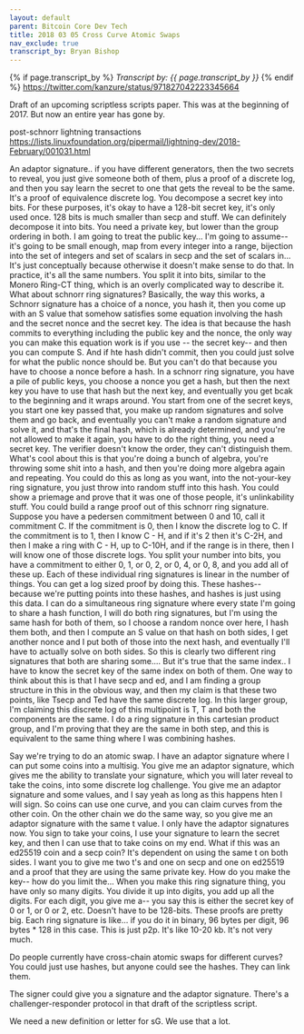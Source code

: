 ```yaml
---
layout: default
parent: Bitcoin Core Dev Tech
title: 2018 03 05 Cross Curve Atomic Swaps
nav_exclude: true
transcript_by: Bryan Bishop
---
```


{% if page.transcript_by %} <i>Transcript by:
{{ page.transcript_by }}</i> {% endif %}
<https://twitter.com/kanzure/status/971827042223345664>

Draft of an upcoming scriptless scripts paper. This was at the beginning
of 2017. But now an entire year has gone by.

post-schnorr lightning transactions
<https://lists.linuxfoundation.org/pipermail/lightning-dev/2018-February/001031.html>

An adaptor signature.. if you have different generators, then the two
secrets to reveal, you just give someone both of them, plus a proof of a
discrete log, and then you say learn the secret to one that gets the
reveal to be the same. It's a proof of equivalence discrete log. You
decompose a secret key into bits. For these purposes, it's okay to have
a 128-bit secret key, it's only used once. 128 bits is much smaller than
secp and stuff. We can definitely decompose it into bits. You need a
private key, but lower than the group ordering in both. I am going to
treat the public key... I'm going to assume-- it's going to be small
enough, map from every integer into a range, bijection into the set of
integers and set of scalars in secp and the set of scalars in... It's
just conceptually because otherwise it doesn't make sense to do that. In
practice, it's all the same numbers. You split it into bits, similar to
the Monero Ring-CT thing, which is an overly complicated way to describe
it. What about schnorr ring signatures? Basically, the way this works, a
Schnorr signature has a choice of a nonce, you hash it, then you come up
with an S value that somehow satisfies some equation involving the hash
and the secret nonce and the secret key. The idea is that because the
hash commits to everything including the public key and the nonce, the
only way you can make this equation work is if you use -- the secret
key-- and then you can compute S. And if hte hash didn't commit, then
you could just solve for what the public nonce should be. But you can't
do that because you have to choose a nonce before a hash. In a schnorr
ring signature, you have a pile of public keys, you choose a nonce you
get a hash, but then the next key you have to use that hash but the next
key, and eventually you get bcak to the beginning and it wraps around.
You start from one of the secret keys, you start one key passed that,
you make up random signatures and solve them and go back, and eventually
you can't make a random signature and solve it, and that's the final
hash, which is already determined, and you're not allowed to make it
again, you have to do the right thing, you need a secret key. The
verifier doesn't know the order, they can't distinguish them. What's
cool about this is that you're doing a bunch of algebra, you're throwing
some shit into a hash, and then you're doing more algebra again and
repeating. You could do this as long as you want, into the not-your-key
ring signature, you just throw into random stuff into this hash. You
could show a priemage and prove that it was one of those people, it's
unlinkability stuff. You could build a range proof out of this schnorr
ring signature. Suppose you have a pedersen commitment between 0 and 10,
call it commitment C. If the commitment is 0, then I know the discrete
log to C. If the commitment is to 1, then I know C - H, and if it's 2
then it's C-2H, and then I make a ring with C - H, up to C-10H, and if
the range is in there, then I will know one of those discrete logs. You
split your number into bits, you have a commitment to either 0, 1, or 0,
2, or 0, 4, or 0, 8, and you add all of these up. Each of these
individual ring signatures is linear in the number of things. You can
get a log sized proof by doing this. These hashes-- because we're
putting points into these hashes, and hashes is just using this data. I
can do a simultaneous ring signature where every state I'm going to
share a hash function, I will do both ring signatures, but I'm using the
same hash for both of them, so I choose a random nonce over here, I hash
them both, and then I compute an S value on that hash on both sides, I
get another nonce and I put both of those into the next hash, and
eventually I'll have to actually solve on both sides. So this is clearly
two different ring signatures that both are sharing some.... But it's
true that the same index.. I have to know the secret key of the same
index on both of them. One way to think about this is that I have secp
and ed, and I am finding a group structure in this in the obvious way,
and then my claim is that these two points, like Tsecp and Ted have the
same discrete log. In this larger group, I'm claiming this discrete log
of this multipoint is T, T and both the components are the same. I do a
ring signature in this cartesian product group, and I'm proving that
they are the same in both step, and this is equivalent to the same thing
where I was combining hashes.

Say we're trying to do an atomic swap. I have an adaptor signature where
I can put some coins into a multisig. You give me an adaptor signature,
which gives me the ability to translate your signature, which you will
later reveal to take the coins, into some discrete log challenge. You
give me an adaptor signature and some values, and I say yeah as long as
this happens hten I will sign. So coins can use one curve, and you can
claim curves from the other coin. On the other chain we do the same way,
so you give me an adaptor signature with the same t value. I only have
the adaptor signatures now. You sign to take your coins, I use your
signature to learn the secret key, and then I can use that to take coins
on my end. What if this was an ed25519 coin and a secp coin? It's
dependent on using the same t on both sides. I want you to give me two
t's and one on secp and one on ed25519 and a proof that they are using
the same private key. How do you make the key-- how do you limit the...
When you make this ring signature thing, you have only so many digits.
You divide it up into digits, you add up all the digits. For each digit,
you give me a-- you say this is either the secret key of 0 or 1, or 0 or
2, etc. Doesn't have to be 128-bits. These proofs are pretty big. Each
ring signature is like... if you do it in binary, 96 bytes per digit, 96
bytes \* 128 in this case. This is just p2p. It's like 10-20 kb. It's
not very much.

Do people currently have cross-chain atomic swaps for different curves?
You could just use hashes, but anyone could see the hashes. They can
link them.

The signer could give you a signature and the adaptor signature. There's
a challenger-responder protocol in that draft of the scriptless script.

We need a new definition or letter for sG. We use that a lot.
